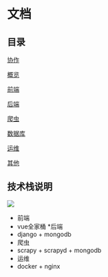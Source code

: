 # 文档

## 目录
[协作](./协作.md)

[概览](./概览.md)

[前端](./前端.md)

[后端](./后端.md)

[爬虫](./爬虫.md)

[数据库](./数据库.md)

[运维](./运维.md)

[其他](./其他.md)

 ## 技术栈说明

![](https://github.com/NeverMoes/suidu/blob/master/docs/suidu.png)

* 前端
 * vue全家桶
*后端
 * django + mongodb
* 爬虫
 * scrapy + scrapyd + mongodb
* 运维
 * docker + nginx

